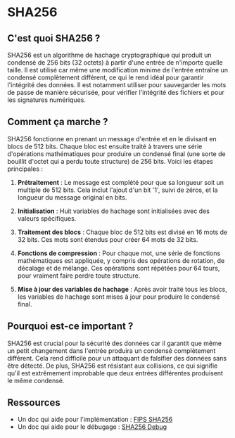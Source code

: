 # SHA256

## C'est quoi SHA256 ?

SHA256 est un algorithme de hachage cryptographique qui produit un condensé de 256 bits (32 octets) à partir d'une entrée de n'importe quelle taille.
Il est utilisé car même une modification minime de l'entrée entraîne un condensé complètement différent, ce qui le rend idéal pour garantir l'intégrité des données.
Il est notamment utiliser pour sauvegarder les mots de passe de manière sécurisée, pour vérifier l'intégrité des fichiers et pour les signatures numériques.

## Comment ça marche ?

SHA256 fonctionne en prenant un message d'entrée et en le divisant en blocs de 512 bits. Chaque bloc est ensuite traité à travers une série d'opérations mathématiques pour produire un condensé final (une sorte de bouillit d'octet qui a perdu toute structure) de 256 bits. Voici les étapes principales :

1. **Prétraitement** : Le message est complété pour que sa longueur soit un multiple de 512 bits. Cela inclut l'ajout d'un bit '1', suivi de zéros, et la longueur du message original en bits.

2. **Initialisation** : Huit variables de hachage sont initialisées avec des valeurs spécifiques.

3. **Traitement des blocs** : Chaque bloc de 512 bits est divisé en 16 mots de 32 bits. Ces mots sont étendus pour créer 64 mots de 32 bits.

4. **Fonctions de compression** : Pour chaque mot, une série de fonctions mathématiques est appliquée, y compris des opérations de rotation, de décalage et de mélange. Ces opérations sont répétées pour 64 tours, pour vraiment faire perdre toute structure.

5. **Mise à jour des variables de hachage** : Après avoir traité tous les blocs, les variables de hachage sont mises à jour pour produire le condensé final.

## Pourquoi est-ce important ?

SHA256 est crucial pour la sécurité des données car il garantit que même un petit changement dans l'entrée produira un condensé complètement différent. Cela rend difficile pour un attaquant de falsifier des données sans être détecté. De plus, SHA256 est résistant aux collisions, ce qui signifie qu'il est extrêmement improbable que deux entrées différentes produisent le même condensé.

## Ressources

- Un doc qui aide pour l'implémentation : [FIPS SHA256](./fips180-2.pdf)
- Un doc qui aide pour le débugage : [SHA256 Debug](./SHA256.pdf)
